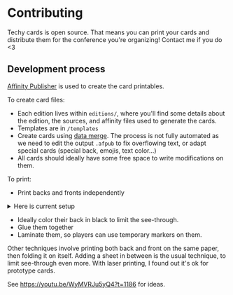 # Contributing

Techy cards is open source. That means you can print your cards and distribute them for the conference you're organizing! Contact me if you do <3

## Development process

[Affinity Publisher](https://affinity.serif.com/fr/publisher/) is used to create the card printables.

To create card files:

- Each edition lives within `editions/`, where you'll find some details about the edition, the sources, and affinity files used to generate the cards.
- Templates are in `/templates`
- Create cards using [data merge](https://affinity.help/publisher2/English.lproj/index.html?page=pages/Advanced/dataMerge.html&title=Data%20merge). The process is not fully automated as we need to edit the output `.afpub` to fix overflowing text, or adapt special cards (special back, emojis, text color...)
- All cards should ideally have some free space to write modifications on them.

To print:

- Print backs and fronts independently

<details><summary>Here is current setup</summary>

- Document layout: N-Up
- Across: 4
- Down: 2
- Left: 0.25 in
- Top: 0.4 in
- HGap: 0.4 in
- VGap: 0.5 in

![print details](print_details.png)

</details>

- Ideally color their back in black to limit the see-through.
- Glue them together
- Laminate them, so players can use temporary markers on them.

Other techniques involve printing both back and front on the same paper, then folding it on itself.
Adding a sheet in between is the usual technique, to limit see-through even more. With laser printing, I found out it's ok for prototype cards.

See https://youtu.be/WyMVRJu5yQ4?t=1186 for ideas.